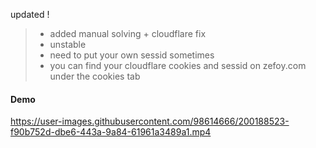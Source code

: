 updated !
> - added manual solving + cloudflare fix    
> - unstable    
> - need to put your own sessid sometimes   
> - you can find your cloudflare cookies and sessid on zefoy.com under the cookies tab   

#### Demo

https://user-images.githubusercontent.com/98614666/200188523-f90b752d-dbe6-443a-9a84-61961a3489a1.mp4
